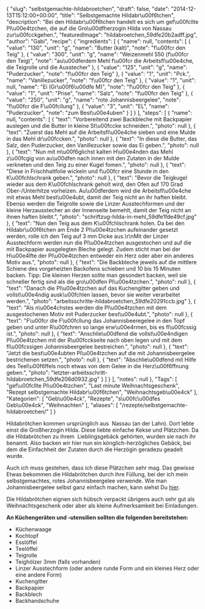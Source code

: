 {
    "slug": "selbstgemachte-hildabroetchen",
    "draft": false,
    "date": "2014-12-13T15:12:00+00:00",
    "title": "Selbstgemachte Hildabr\u00f6tchen",
    "description": "Bei den Hildabr\u00f6tchen handelt es sich um gef\u00fcllte Pl\u00e4tzchen, die auf die Gro\u00dfherzogin Hilda von Nassau zur\u00fcckgehen.",
    "featuredImage": "hildabroetchen_59dfe20b2adff.jpg",
    "author": "Gabi",
    "recipe": {
        "ingredients": [
            {
                "name": null,
                "contents": [
                    {
                        "value": "130",
                        "unit": "g",
                        "name": "Butter (kalt)",
                        "note": "f\u00fcr den Teig"
                    },
                    {
                        "value": "300",
                        "unit": "g",
                        "name": "Weizenmehl 550 (f\u00fcr den Teig)",
                        "note": "au\u00dferdem Mehl f\u00fcr die Arbeitsfl\u00e4che, die Teigrolle und die Ausstecher"
                    },
                    {
                        "value": "125",
                        "unit": "g",
                        "name": "Puderzucker",
                        "note": "f\u00fcr den Teig"
                    },
                    {
                        "value": "1",
                        "unit": "Pck.",
                        "name": "Vanillezucker",
                        "note": "f\u00fcr den Teig"
                    },
                    {
                        "value": "1",
                        "unit": null,
                        "name": "Ei (Gr\u00f6\u00dfe M)",
                        "note": "f\u00fcr den Teig"
                    },
                    {
                        "value": "1",
                        "unit": "Prise",
                        "name": "Salz",
                        "note": "f\u00fcr den Teig"
                    },
                    {
                        "value": "250",
                        "unit": "g",
                        "name": "rote Johannisbeergelee",
                        "note": "f\u00fcr die F\u00fcllung"
                    },
                    {
                        "value": "3",
                        "unit": "EL",
                        "name": "Puderzucker",
                        "note": "zum Best\u00e4uben"
                    }
                ]
            }
        ],
        "steps": [
            {
                "name": null,
                "contents": [
                    {
                        "text": "Vorbereitend zwei Backbleche mit Backpapier auslegen und die Butter in kleine St\u00fccke schneiden.",
                        "photo": null
                    },
                    {
                        "text": "Zuerst das Mehl auf die Arbeitsfl\u00e4che sieben und eine Mulde in das Mehl dr\u00fccken.",
                        "photo": null
                    },
                    {
                        "text": "In diese die Butter, das Salz, den Puderzucker, den Vanillezucker sowie das Ei geben.",
                        "photo": null
                    },
                    {
                        "text": "Nun mit m\u00f6glichst kalten H\u00e4nden das Mehl z\u00fcgig von au\u00dfen nach innen mit den Zutaten in der Mulde verkneten  und den Teig zu einer Kugel fomen.",
                        "photo": null
                    },
                    {
                        "text": "Diese in Frischhaltfolie wickeln und f\u00fcr eine Stunde in den K\u00fchlschrank geben.",
                        "photo": null
                    },
                    {
                        "text": "Bevor die Teigkugel wieder aus dem K\u00fchlschrank geholt wird, den Ofen auf 170 Grad Ober-\/Unterhitze vorheizen. Au\u00dferdem wird die Arbeitsfl\u00e4che mit etwas Mehl best\u00e4ubt, damit der Teig nicht an ihr haften bleibt. Ebenso werden die Teigrolle sowie die Linzer Ausstechformen und der kleine Herzausstecher an der Innenseite bemehlt, damit der Teig nicht an ihnen haften bleibt.",
                        "photo": "schriftzug-hilda-in-mehl_59dfe1fde49cf.jpg"
                    },
                    {
                        "text": "Nun den Teig aus dem K\u00fchlschrank holen. Da bei den Hildabr\u00f6tchen am Ende 2 Pl\u00e4tzchen aufeinander gesetzt werden, rolle ich den Teig auf 3 mm Dicke aus.\r\nMit der Linzer Ausstechform  werden nun die Pl\u00e4tzchen ausgestochen und auf die mit Backpapier ausgelegten Bleche gelegt. Zudem sticht man bei der  H\u00e4lfte der Pl\u00e4tzchen entweder ein Herz oder aber ein anderes Motiv aus.",
                        "photo": null
                    },
                    {
                        "text": "Die Backbleche jeweils auf die mittlere Schiene des vorgeheizten Backofens schieben und 10 bis 15 Minuten backen. Tipp: Die kleinen Herzen sollte man gesondert backen, weil sie schneller fertig sind als die gro\u00dfen Pl\u00e4tzchen.",
                        "photo": null
                    },
                    {
                        "text": "Danach die Pl\u00e4tzchen auf das Kuchengitter geben und vollst\u00e4ndig ausk\u00fchlen lassen, bevor sie weiter verarbeitet werden.",
                        "photo": "arbeitsschritte-hildabroetchen_59dfe20291ccb.jpg"
                    },
                    {
                        "text": "Als n\u00e4chstes werden die Pl\u00e4tzchen mit dem ausgestochenen Motiv mit Puderzucker best\u00e4ubt.",
                        "photo": null
                    },
                    {
                        "text": "F\u00fcr die F\u00fcllung das Johannisbeeregelee in den Topf geben und unter R\u00fchren so lange  erw\u00e4rmen, bis es fl\u00fcssig ist.",
                        "photo": null
                    },
                    {
                        "text": "Anschlie\u00dfend die vollst\u00e4ndigen Pl\u00e4tzchen mit der R\u00fcckseite nach oben legen und mit dem fl\u00fcssigen Johannisbeergelee bestreichen.",
                        "photo": null
                    },
                    {
                        "text": "Jetzt die best\u00e4ubten Pl\u00e4tzchen auf die mit Johannisbeergelee  bestrichenen setzen.",
                        "photo": null
                    },
                    {
                        "text": "Abschlie\u00dfend mit Hilfe des Teel\u00f6ffels noch etwas von dem Gelee in die Herz\u00f6ffnung geben.",
                        "photo": "letzter-arbeitsschritt-hildabroetchen_59dfe206d0932.jpg"
                    }
                ]
            }
        ],
        "notes": null
    },
    "Tags": [
        "gef\u00fcllte Pl\u00e4tzchen",
        "Last minute Weihnachtsgeschenk",
        "Rezept selbstgemachte Hildabr\u00f6tchen",
        "Weihnachtsgeb\u00e4ck"
    ],
    "Kategorien": [
        "Geb\u00e4ck",
        "Rezepte",
        "s\u00fc\u00dfes Geb\u00e4ck",
        "Weihnachten"
    ],
    "aliases": [
        "\/rezepte\/selbstgemachte-hildabroetchen\/"
    ]
}

Hildabrötchen kommen ursprünglich aus  Nassau (an der Lahn). Dort lebte einst die Großherzogin Hilda. Diese liebte einfache Kekse und Plätzchen. Da die Hildabrötchen zu ihrem  Lieblingsgebäck gehörten, wurden sie nach ihr benannt. Also backen wir hier nun ein könglich-herzögliches Gebäck, bei dem die Einfachheit der Zutaten durch die Herzögin geradezu geadelt wurde.

Auch ich muss gestehen, dass ich diese Plätzchen sehr mag. Das gewisse Etwas bekommen die Hildabrötchen durch ihre Füllung, bei der ich mein selbstgemachtes, rotes Johannisbeergelee verwende. Wie man Johannisbeergelee selbst ganz einfach machen, kann siehst Du [hier][1].

Die Hildabrötchen eignen sich hübsch verpackt übrigens auch sehr gut als Weihnachtsgeschenk oder aber als kleine Aufmerksamkeit bei Einladungen.

**An Küchengeräten und -utensilien sollten die folgenden bereitstehen:**

 * Küchenwaage
 * Kochtopf
 * Esslöffel
 * Teelöffel
 * Teigrolle
 * Teighölzer 3mm (falls vorhanden)
 * Linzer Ausstechform (oder andere runde Form und ein kleines Herz oder eine andere Form)
 * Kuchengitter
 * Backpapier
 * Backblech
 * Backhandschuhe

 [1]: https://kochfokus.de/rezepte/rotes-johannisbeergelee/ "Rotes Johannisbeergelee"